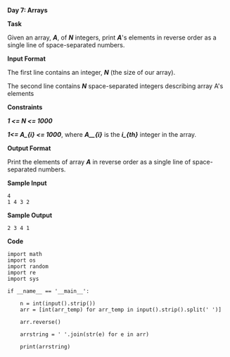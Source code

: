 **Day 7: Arrays**

**Task**

Given an array, ***A***, of ***N*** integers, print ***A***'s elements in reverse order as a single line of space-separated numbers.

**Input Format**

The first line contains an integer, ***N*** (the size of our array).

The second line contains ***N*** space-separated integers describing array A's elements

**Constraints**

***1 <= N <= 1000***

***1<= A_{i} <= 1000***, where ***A__{i}*** is the ***i_{th}*** integer in the array.

**Output Format**

Print the elements of array ***A*** in reverse order as a single line of space-separated numbers.

**Sample Input**

```
4
1 4 3 2
```

**Sample Output**

```
2 3 4 1
```

**Code**

```
import math
import os
import random
import re
import sys

if __name__ == '__main__':
   
    n = int(input().strip())
    arr = [int(arr_temp) for arr_temp in input().strip().split(' ')]

    arr.reverse()

    arrstring = ' '.join(str(e) for e in arr)

    print(arrstring)
```

